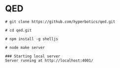 QED
====

    # git clone https://github.com/hyperbotics/qed.git

    # cd qed.git

    # npm install -g shelljs

    # node make server

    ### Starting local server
    Server running at http://localhost:4001/
